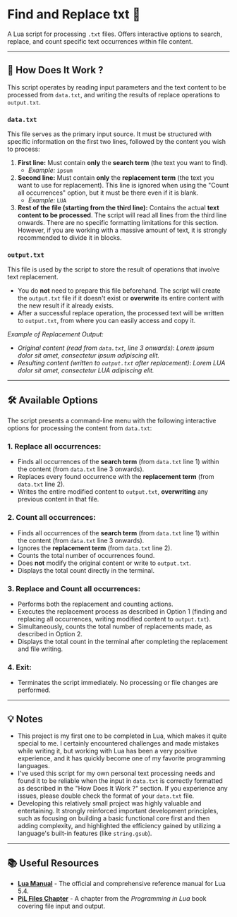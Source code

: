 # Find and Replace txt 🔎

A Lua script for processing `.txt` files. Offers interactive options to search, replace, and count specific text occurrences within file content.

---

## 📘 How Does It Work ?

This script operates by reading input parameters and the text content to be processed from `data.txt`, and writing the results of replace operations to `output.txt`.

### `data.txt`
This file serves as the primary input source. It must be structured with specific information on the first two lines, followed by the content you wish to process:
1. **First line:** Must contain **only** the **search term** (the text you want to find).
   * *Example:* `ipsum`
2. **Second line:** Must contain **only** the **replacement term** (the text you want to use for replacement). This line is ignored when using the "Count all occurrences" option, but it must be there even if it is blank.
   * *Example:* `LUA`
3. **Rest of the file (starting from the third line):** Contains the actual **text content to be processed**. The script will read all lines from the third line onwards. There are no specific formatting limitations for this section. However, if you are working with a massive amount of text, it is strongly recommended to divide it in blocks.

### `output.txt`
This file is used by the script to store the result of operations that involve text replacement.
* You do **not** need to prepare this file beforehand. The script will create the `output.txt` file if it doesn't exist or **overwrite** its entire content with the new result if it already exists.
* After a successful replace operation, the processed text will be written to `output.txt`, from where you can easily access and copy it.

*Example of Replacement Output:*

* *Original content (read from `data.txt`, line 3 onwards)*:
*Lorem ipsum dolor sit amet, consectetur ipsum adipiscing elit.*
* *Resulting content (written to `output.txt` after replacement)*:
*Lorem LUA dolor sit amet, consectetur LUA adipiscing elit.*

---

## 🛠️ Available Options

The script presents a command-line menu with the following interactive options for processing the content from `data.txt`:
### 1. Replace all occurrences:
* Finds all occurrences of the **search term** (from `data.txt` line 1) within the content (from `data.txt` line 3 onwards).
* Replaces every found occurrence with the **replacement term** (from `data.txt` line 2).
* Writes the entire modified content to `output.txt`, **overwriting** any previous content in that file.

### 2. Count all occurrences:
* Finds all occurrences of the **search term** (from `data.txt` line 1) within the content (from `data.txt` line 3 onwards).
* Ignores the **replacement term** (from `data.txt` line 2).
* Counts the total number of occurrences found.
* Does **not** modify the original content or write to `output.txt`.
* Displays the total count directly in the terminal.

### 3. Replace and Count all occurrences:
* Performs both the replacement and counting actions.
* Executes the replacement process as described in Option 1 (finding and replacing all occurrences, writing modified content to `output.txt`).
* Simultaneously, counts the total number of replacements made, as described in Option 2.
* Displays the total count in the terminal after completing the replacement and file writing.

### 4. Exit:
* Terminates the script immediately. No processing or file changes are performed.

---

## 💡 Notes

* This project is my first one to be completed in Lua, which makes it quite special to me. I certainly encountered challenges and made mistakes while writing it, but working with Lua has been a very positive experience, and it has quickly become one of my favorite programming languages.
* I've used this script for my own personal text processing needs and found it to be reliable when the input in `data.txt` is correctly formatted as described in the "How Does It Work ?" section. If you experience any issues, please double check the format of your `data.txt` file.
* Developing this relatively small project was highly valuable and entertaining. It strongly reinforced important development principles, such as focusing on building a basic functional core first and then adding complexity, and highlighted the efficiency gained by utilizing a language's built-in features (like `string.gsub`).

---

## 📚 Useful Resources

* **[Lua Manual](https://www.lua.org/manual/5.4/)** - The official and comprehensive reference manual for Lua 5.4.
* **[PiL Files Chapter](https://www.lua.org/pil/21.1.html)** - A chapter from the *Programming in Lua* book covering file input and output.

